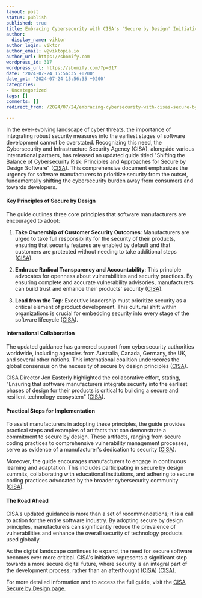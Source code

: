 ```yaml
---
layout: post
status: publish
published: true
title: Embracing Cybersecurity with CISA's 'Secure by Design' Initiative
author:
  display_name: viktor
author_login: viktor
author_email: v@viktopia.io
author_url: https://sbomify.com
wordpress_id: 317
wordpress_url: https://sbomify.com/?p=317
date: '2024-07-24 15:56:35 +0200'
date_gmt: '2024-07-24 15:56:35 +0200'
categories:
- Uncategorized
tags: []
comments: []
redirect_from: /2024/07/24/embracing-cybersecurity-with-cisas-secure-by-design-initiative/

---
```

In the ever-evolving landscape of cyber threats, the importance of integrating robust security measures into the earliest stages of software development cannot be overstated. Recognizing this need, the Cybersecurity and Infrastructure Security Agency (CISA), alongside various international partners, has released an updated guide titled "Shifting the Balance of Cybersecurity Risk: Principles and Approaches for Secure by Design Software" ([CISA](https://www.cisa.gov/resources-tools/resources/secure-by-design)). This comprehensive document emphasizes the urgency for software manufacturers to prioritize security from the outset, fundamentally shifting the cybersecurity burden away from consumers and towards developers.

#### Key Principles of Secure by Design

The guide outlines three core principles that software manufacturers are encouraged to adopt:

1. **Take Ownership of Customer Security Outcomes**: Manufacturers are urged to take full responsibility for the security of their products, ensuring that security features are enabled by default and that customers are protected without needing to take additional steps ([CISA](https://www.cisa.gov/news-events/news/cisa-us-and-international-partners-announce-updated-secure-design-principles-joint-guide)).

2. **Embrace Radical Transparency and Accountability**: This principle advocates for openness about vulnerabilities and security practices. By ensuring complete and accurate vulnerability advisories, manufacturers can build trust and enhance their products' security ([CISA](https://www.cisa.gov/news-events/news/us-and-international-partners-publish-secure-design-and-default-principles-and-approaches)).

3. **Lead from the Top**: Executive leadership must prioritize security as a critical element of product development. This cultural shift within organizations is crucial for embedding security into every stage of the software lifecycle ([CISA](https://www.cisa.gov/news-events/news/next-chapter-secure-design)).

#### International Collaboration

The updated guidance has garnered support from cybersecurity authorities worldwide, including agencies from Australia, Canada, Germany, the UK, and several other nations. This international coalition underscores the global consensus on the necessity of secure by design principles ([CISA](https://www.cisa.gov/news-events/news/us-and-international-partners-publish-secure-design-and-default-principles-and-approaches)).

CISA Director Jen Easterly highlighted the collaborative effort, stating, "Ensuring that software manufacturers integrate security into the earliest phases of design for their products is critical to building a secure and resilient technology ecosystem" ([CISA](https://www.cisa.gov/news-events/news/cisa-us-and-international-partners-announce-updated-secure-design-principles-joint-guide)).

#### Practical Steps for Implementation

To assist manufacturers in adopting these principles, the guide provides practical steps and examples of artifacts that can demonstrate a commitment to secure by design. These artifacts, ranging from secure coding practices to comprehensive vulnerability management processes, serve as evidence of a manufacturer's dedication to security ([CISA](https://www.cisa.gov/news-events/news/next-chapter-secure-design)).

Moreover, the guide encourages manufacturers to engage in continuous learning and adaptation. This includes participating in secure by design summits, collaborating with educational institutions, and adhering to secure coding practices advocated by the broader cybersecurity community ([CISA](https://www.cisa.gov/news-events/news/next-chapter-secure-design)).

#### The Road Ahead

CISA's updated guidance is more than a set of recommendations; it is a call to action for the entire software industry. By adopting secure by design principles, manufacturers can significantly reduce the prevalence of vulnerabilities and enhance the overall security of technology products used globally.

As the digital landscape continues to expand, the need for secure software becomes ever more critical. CISA's initiative represents a significant step towards a more secure digital future, where security is an integral part of the development process, rather than an afterthought ([CISA](https://www.cisa.gov/resources-tools/resources/secure-by-design)) ([CISA](https://www.cisa.gov/sites/default/files/2023-06/principles_approaches_for_security-by-design-default_508c.pdf#:~:text=URL%3A%20https%3A%2F%2Fwww.cisa.gov%2Fsites%2Fdefault%2Ffiles%2F2023)).

For more detailed information and to access the full guide, visit the [CISA Secure by Design page](https://www.cisa.gov/resources-tools/resources/secure-by-design).

